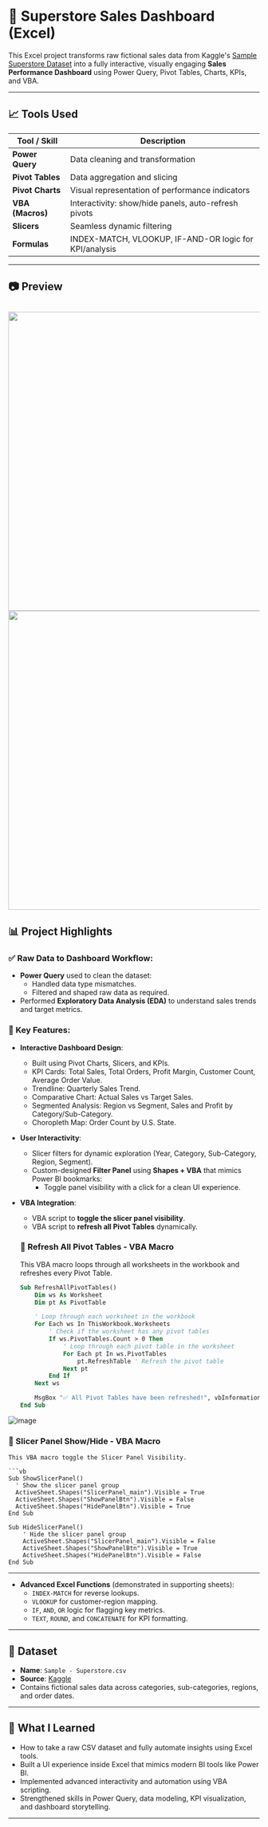 # 🛒 Superstore Sales Dashboard (Excel)

This Excel project transforms raw fictional sales data from Kaggle's [Sample Superstore Dataset](https://www.kaggle.com/datasets/vivek468/superstore-dataset-final) into a fully interactive, visually engaging **Sales Performance Dashboard** using Power Query, Pivot Tables, Charts, KPIs, and VBA.

---
## 📈 Tools Used

| Tool / Skill        | Description                                               |
|---------------------|-----------------------------------------------------------|
| **Power Query**     | Data cleaning and transformation                          |
| **Pivot Tables**    | Data aggregation and slicing                              |
| **Pivot Charts**    | Visual representation of performance indicators           |
| **VBA (Macros)**    | Interactivity: show/hide panels, auto-refresh pivots      |
| **Slicers**         | Seamless dynamic filtering                                |
| **Formulas**        | INDEX-MATCH, VLOOKUP, IF-AND-OR logic for KPI/analysis    |

---
## 📷 Preview
<img src = "https://github.com/user-attachments/assets/582e3405-1084-4664-ba85-20c129ccd60a" width = "1000px" height = "600px"><br>
<img src = "https://github.com/user-attachments/assets/69fa6d51-0c60-43cc-846e-cb287e556101" width = "1000px" height = "600px"><br>
---

## 📊 Project Highlights

### ✅ Raw Data to Dashboard Workflow:
- **Power Query** used to clean the dataset:
  - Handled data type mismatches.
  - Filtered and shaped raw data as required.
- Performed **Exploratory Data Analysis (EDA)** to understand sales trends and target metrics.

### 📌 Key Features:
- **Interactive Dashboard Design**:
  - Built using Pivot Charts, Slicers, and KPIs.
  - KPI Cards: Total Sales, Total Orders, Profit Margin, Customer Count, Average Order Value.
  - Trendline: Quarterly Sales Trend.
  - Comparative Chart: Actual Sales vs Target Sales.
  - Segmented Analysis: Region vs Segment, Sales and Profit by Category/Sub-Category.
  - Choropleth Map: Order Count by U.S. State.

- **User Interactivity**:
  - Slicer filters for dynamic exploration (Year, Category, Sub-Category, Region, Segment).
  - Custom-designed **Filter Panel** using **Shapes + VBA** that mimics Power BI bookmarks:
    - Toggle panel visibility with a click for a clean UI experience.

- **VBA Integration**:
  - VBA script to **toggle the slicer panel visibility**.
  - VBA script to **refresh all Pivot Tables** dynamically.
    
  ### 🔁 Refresh All Pivot Tables - VBA Macro
    This VBA macro loops through all worksheets in the workbook and refreshes every Pivot Table.

    ```vb
    Sub RefreshAllPivotTables()
        Dim ws As Worksheet
        Dim pt As PivotTable
    
        ' Loop through each worksheet in the workbook
        For Each ws In ThisWorkbook.Worksheets
            ' Check if the worksheet has any pivot tables
            If ws.PivotTables.Count > 0 Then
                ' Loop through each pivot table in the worksheet
                For Each pt In ws.PivotTables
                    pt.RefreshTable ' Refresh the pivot table
                Next pt
            End If
        Next ws
    
        MsgBox "✅ All Pivot Tables have been refreshed!", vbInformation, "Refresh Complete"
    End Sub

![image](https://github.com/user-attachments/assets/aeda7751-9f66-478b-ac64-ae8747ce4fb1)

  ### 🔁 Slicer Panel Show/Hide - VBA Macro
    This VBA macro toggle the Slicer Panel Visibility.

    ```vb
    Sub ShowSlicerPanel()
      ' Show the slicer panel group
      ActiveSheet.Shapes("SlicerPanel_main").Visible = True
      ActiveSheet.Shapes("ShowPanelBtn").Visible = False
      ActiveSheet.Shapes("HidePanelBtn").Visible = True
    End Sub

    Sub HideSlicerPanel()
        ' Hide the slicer panel group
        ActiveSheet.Shapes("SlicerPanel_main").Visible = False
        ActiveSheet.Shapes("ShowPanelBtn").Visible = True
        ActiveSheet.Shapes("HidePanelBtn").Visible = False
    End Sub
---
- **Advanced Excel Functions** (demonstrated in supporting sheets):
  - `INDEX-MATCH` for reverse lookups.
  - `VLOOKUP` for customer-region mapping.
  - `IF`, `AND`, `OR` logic for flagging key metrics.
  - `TEXT`, `ROUND`, and `CONCATENATE` for KPI formatting.

---


## 📁 Dataset

- **Name**: `Sample - Superstore.csv`
- **Source**: [Kaggle](https://www.kaggle.com/datasets/vivek468/superstore-dataset-final)
- Contains fictional sales data across categories, sub-categories, regions, and order dates.

---

## 🎯 What I Learned

- How to take a raw CSV dataset and fully automate insights using Excel tools.
- Built a UI experience inside Excel that mimics modern BI tools like Power BI.
- Implemented advanced interactivity and automation using VBA scripting.
- Strengthened skills in Power Query, data modeling, KPI visualization, and dashboard storytelling.

---





